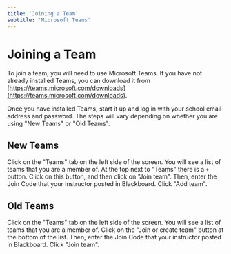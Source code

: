 ```yaml
---
title: 'Joining a Team'
subtitle: 'Microsoft Teams'
---
```


# Joining a Team

To join a team, you will need to use Microsoft Teams. If you have not already installed Teams, you can download it from [https://teams.microsoft.com/downloads](https://teams.microsoft.com/downloads).

Once you have installed Teams, start it up and log in with your school email address and password. The steps will vary depending on whether you are using "New Teams" or "Old Teams".

## New Teams

Click on the "Teams" tab on the left side of the screen. You will see a list of teams that you are a member of. At the top next to "Teams" there is a `+` button. Click on this button, and then click on "Join team". Then, enter the Join Code that your instructor posted in Blackboard. Click "Add team".

## Old Teams

Click on the "Teams" tab on the left side of the screen. You will see a list of teams that you are a member of. Click on the "Join or create team" button at the bottom of the list. Then, enter the Join Code that your instructor posted in Blackboard. Click "Join team".